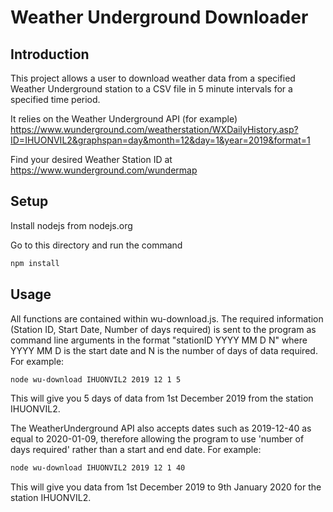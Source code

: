 # Weather Underground Downloader

## Introduction

This project allows a user to download weather data from a specified Weather Underground station to a CSV file in 5 minute intervals for a specified time period.

It relies on the Weather Underground API (for example) https://www.wunderground.com/weatherstation/WXDailyHistory.asp?ID=IHUONVIL2&graphspan=day&month=12&day=1&year=2019&format=1

Find your desired Weather Station ID at https://www.wunderground.com/wundermap

## Setup

Install nodejs from nodejs.org

Go to this directory and run the command

```sh
npm install
```

## Usage
All functions are contained within wu-download.js.  The required information (Station ID, Start Date, Number of days required) is sent to the program as command line arguments in the format "stationID YYYY MM D N" where YYYY MM D is the start date and N is the number of days of data required. For example:

```sh
node wu-download IHUONVIL2 2019 12 1 5
```

This will give you 5 days of data from 1st December 2019 from the station IHUONVIL2.

The WeatherUnderground API also accepts dates such as 2019-12-40 as equal to 2020-01-09, therefore allowing the program to use 'number of days required' rather than a start and end date.  For example:

```sh
node wu-download IHUONVIL2 2019 12 1 40
```
This will give you data from 1st December 2019 to 9th January 2020 for the station IHUONVIL2.
